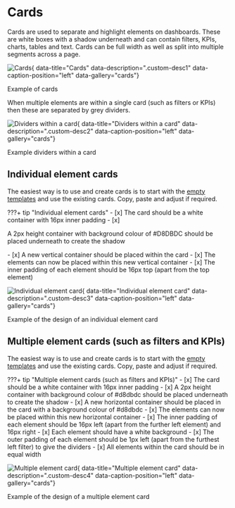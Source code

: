 # Cards
Cards are used to separate and highlight elements on dashboards. These are white boxes with a shadow underneath and can contain filters, KPIs, charts, tables and text. Cards can be full width as well as split into multiple segments across a page.

![Cards](images/cards.png){ data-title="Cards" data-description=".custom-desc1" data-caption-position="left" data-gallery="cards"}
<div class="glightbox-desc custom-desc1">
Example of cards
</div>


When multiple elements are within a single card (such as filters or KPIs) then these are separated by grey dividers.

![Dividers within a card](images/cards_multiple.png){ data-title="Dividers within a card" data-description=".custom-desc2" data-caption-position="left" data-gallery="cards"}
<div class="glightbox-desc custom-desc2">
Example dividers within a card
</div>

## Individual element cards
The easiest way is to use and create cards is to start with the <a href="../../dashboard_design/download_templates">empty templates</a> and use the existing cards. Copy, paste and adjust if required.

???+ tip "Individual element cards"
    - [x] The card should be a white container with 16px inner padding
    - [x] <p class="inline-container">A 2px height container with background colour of <span class="inline-container-pill" style="--colour: #D8DBDC; background-color: white"><span class="inline-colour-square" style="--colour: #D8DBDC"></span>#D8DBDC</span> should be placed underneath to create the shadow</p>
    - [x] A new vertical container should be placed within the card
    - [x] The elements can now be placed within this new vertical container
    - [x] The inner padding of each element should be 16px top (apart from the top element)

![Individual element card](images/card_individual.png){ data-title="Individual element card" data-description=".custom-desc3" data-caption-position="left" data-gallery="cards"}
<div class="glightbox-desc custom-desc3">
Example of the design of an individual element card
</div>


## Multiple element cards (such as filters and KPIs)
The easiest way is to use and create cards is to start with the <a href="../../dashboard_design/download_templates">empty templates</a> and use the existing cards. Copy, paste and adjust if required.

???+ tip "Multiple element cards (such as filters and KPIs)"
    - [x] The card should be a white container with 16px inner padding
    - [x] A 2px height container with background colour of #d8dbdc should be placed underneath to create the shadow
    - [x] A new horizontal container should be placed in the card with a background colour of #d8dbdc
    - [x] The elements can now be placed within this new horizontal container
    - [x] The inner padding of each element should be 16px left (apart from the further left element) and 16px right
    - [x] Each element should have a white background
    - [x] The outer padding of each element should be 1px left (apart from the furthest left filter) to give the dividers
    - [x] All elements within the card should be in equal width

![Multiple element card](images/cards_multiple.png){ data-title="Multiple element card" data-description=".custom-desc4" data-caption-position="left" data-gallery="cards"}
<div class="glightbox-desc custom-desc4">
Example of the design of a multiple element card
</div>